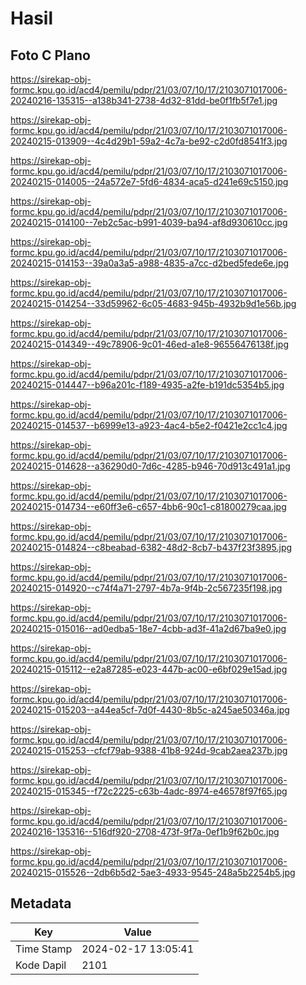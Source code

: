 # Hasil

## Foto C Plano

https://sirekap-obj-formc.kpu.go.id/acd4/pemilu/pdpr/21/03/07/10/17/2103071017006-20240216-135315--a138b341-2738-4d32-81dd-be0f1fb5f7e1.jpg

https://sirekap-obj-formc.kpu.go.id/acd4/pemilu/pdpr/21/03/07/10/17/2103071017006-20240215-013909--4c4d29b1-59a2-4c7a-be92-c2d0fd8541f3.jpg

https://sirekap-obj-formc.kpu.go.id/acd4/pemilu/pdpr/21/03/07/10/17/2103071017006-20240215-014005--24a572e7-5fd6-4834-aca5-d241e69c5150.jpg

https://sirekap-obj-formc.kpu.go.id/acd4/pemilu/pdpr/21/03/07/10/17/2103071017006-20240215-014100--7eb2c5ac-b991-4039-ba94-af8d930610cc.jpg

https://sirekap-obj-formc.kpu.go.id/acd4/pemilu/pdpr/21/03/07/10/17/2103071017006-20240215-014153--39a0a3a5-a988-4835-a7cc-d2bed5fede6e.jpg

https://sirekap-obj-formc.kpu.go.id/acd4/pemilu/pdpr/21/03/07/10/17/2103071017006-20240215-014254--33d59962-6c05-4683-945b-4932b9d1e56b.jpg

https://sirekap-obj-formc.kpu.go.id/acd4/pemilu/pdpr/21/03/07/10/17/2103071017006-20240215-014349--49c78906-9c01-46ed-a1e8-96556476138f.jpg

https://sirekap-obj-formc.kpu.go.id/acd4/pemilu/pdpr/21/03/07/10/17/2103071017006-20240215-014447--b96a201c-f189-4935-a2fe-b191dc5354b5.jpg

https://sirekap-obj-formc.kpu.go.id/acd4/pemilu/pdpr/21/03/07/10/17/2103071017006-20240215-014537--b6999e13-a923-4ac4-b5e2-f0421e2cc1c4.jpg

https://sirekap-obj-formc.kpu.go.id/acd4/pemilu/pdpr/21/03/07/10/17/2103071017006-20240215-014628--a36290d0-7d6c-4285-b946-70d913c491a1.jpg

https://sirekap-obj-formc.kpu.go.id/acd4/pemilu/pdpr/21/03/07/10/17/2103071017006-20240215-014734--e60ff3e6-c657-4bb6-90c1-c81800279caa.jpg

https://sirekap-obj-formc.kpu.go.id/acd4/pemilu/pdpr/21/03/07/10/17/2103071017006-20240215-014824--c8beabad-6382-48d2-8cb7-b437f23f3895.jpg

https://sirekap-obj-formc.kpu.go.id/acd4/pemilu/pdpr/21/03/07/10/17/2103071017006-20240215-014920--c74f4a71-2797-4b7a-9f4b-2c567235f198.jpg

https://sirekap-obj-formc.kpu.go.id/acd4/pemilu/pdpr/21/03/07/10/17/2103071017006-20240215-015016--ad0edba5-18e7-4cbb-ad3f-41a2d67ba9e0.jpg

https://sirekap-obj-formc.kpu.go.id/acd4/pemilu/pdpr/21/03/07/10/17/2103071017006-20240215-015112--e2a87285-e023-447b-ac00-e6bf029e15ad.jpg

https://sirekap-obj-formc.kpu.go.id/acd4/pemilu/pdpr/21/03/07/10/17/2103071017006-20240215-015203--a44ea5cf-7d0f-4430-8b5c-a245ae50346a.jpg

https://sirekap-obj-formc.kpu.go.id/acd4/pemilu/pdpr/21/03/07/10/17/2103071017006-20240215-015253--cfcf79ab-9388-41b8-924d-9cab2aea237b.jpg

https://sirekap-obj-formc.kpu.go.id/acd4/pemilu/pdpr/21/03/07/10/17/2103071017006-20240215-015345--f72c2225-c63b-4adc-8974-e46578f97f65.jpg

https://sirekap-obj-formc.kpu.go.id/acd4/pemilu/pdpr/21/03/07/10/17/2103071017006-20240216-135316--516df920-2708-473f-9f7a-0ef1b9f62b0c.jpg

https://sirekap-obj-formc.kpu.go.id/acd4/pemilu/pdpr/21/03/07/10/17/2103071017006-20240215-015526--2db6b5d2-5ae3-4933-9545-248a5b2254b5.jpg


## Metadata

| Key        | Value               |
| ---------- | ------------------- |
| Time Stamp | 2024-02-17 13:05:41 |
| Kode Dapil | 2101                |



